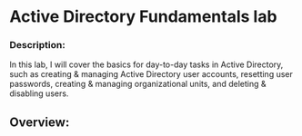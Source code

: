 # Active Directory Fundamentals lab
### Description:
In this lab, I will cover the basics for day-to-day tasks in Active Directory, such as creating & managing Active Directory user accounts, resetting user passwords, creating & managing organizational units, and deleting & disabling users.
## Overview: 
